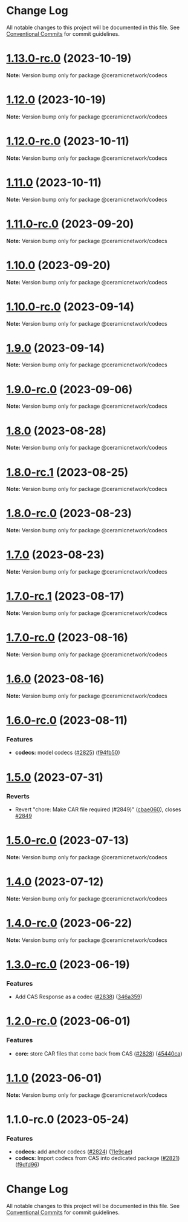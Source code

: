 # Change Log

All notable changes to this project will be documented in this file.
See [Conventional Commits](https://conventionalcommits.org) for commit guidelines.

# [1.13.0-rc.0](https://github.com/ceramicnetwork/js-ceramic/compare/@ceramicnetwork/codecs@1.12.0...@ceramicnetwork/codecs@1.13.0-rc.0) (2023-10-19)

**Note:** Version bump only for package @ceramicnetwork/codecs





# [1.12.0](https://github.com/ceramicnetwork/js-ceramic/compare/@ceramicnetwork/codecs@1.12.0-rc.0...@ceramicnetwork/codecs@1.12.0) (2023-10-19)

**Note:** Version bump only for package @ceramicnetwork/codecs





# [1.12.0-rc.0](https://github.com/ceramicnetwork/js-ceramic/compare/@ceramicnetwork/codecs@1.11.0...@ceramicnetwork/codecs@1.12.0-rc.0) (2023-10-11)

**Note:** Version bump only for package @ceramicnetwork/codecs





# [1.11.0](https://github.com/ceramicnetwork/js-ceramic/compare/@ceramicnetwork/codecs@1.11.0-rc.0...@ceramicnetwork/codecs@1.11.0) (2023-10-11)

**Note:** Version bump only for package @ceramicnetwork/codecs





# [1.11.0-rc.0](https://github.com/ceramicnetwork/js-ceramic/compare/@ceramicnetwork/codecs@1.10.0...@ceramicnetwork/codecs@1.11.0-rc.0) (2023-09-20)

**Note:** Version bump only for package @ceramicnetwork/codecs





# [1.10.0](https://github.com/ceramicnetwork/js-ceramic/compare/@ceramicnetwork/codecs@1.10.0-rc.0...@ceramicnetwork/codecs@1.10.0) (2023-09-20)

**Note:** Version bump only for package @ceramicnetwork/codecs





# [1.10.0-rc.0](https://github.com/ceramicnetwork/js-ceramic/compare/@ceramicnetwork/codecs@1.9.0...@ceramicnetwork/codecs@1.10.0-rc.0) (2023-09-14)

**Note:** Version bump only for package @ceramicnetwork/codecs





# [1.9.0](https://github.com/ceramicnetwork/js-ceramic/compare/@ceramicnetwork/codecs@1.9.0-rc.0...@ceramicnetwork/codecs@1.9.0) (2023-09-14)

**Note:** Version bump only for package @ceramicnetwork/codecs





# [1.9.0-rc.0](https://github.com/ceramicnetwork/js-ceramic/compare/@ceramicnetwork/codecs@1.8.0...@ceramicnetwork/codecs@1.9.0-rc.0) (2023-09-06)

**Note:** Version bump only for package @ceramicnetwork/codecs





# [1.8.0](https://github.com/ceramicnetwork/js-ceramic/compare/@ceramicnetwork/codecs@1.8.0-rc.1...@ceramicnetwork/codecs@1.8.0) (2023-08-28)

**Note:** Version bump only for package @ceramicnetwork/codecs





# [1.8.0-rc.1](https://github.com/ceramicnetwork/js-ceramic/compare/@ceramicnetwork/codecs@1.8.0-rc.0...@ceramicnetwork/codecs@1.8.0-rc.1) (2023-08-25)

**Note:** Version bump only for package @ceramicnetwork/codecs





# [1.8.0-rc.0](https://github.com/ceramicnetwork/js-ceramic/compare/@ceramicnetwork/codecs@1.7.0...@ceramicnetwork/codecs@1.8.0-rc.0) (2023-08-23)

**Note:** Version bump only for package @ceramicnetwork/codecs





# [1.7.0](https://github.com/ceramicnetwork/js-ceramic/compare/@ceramicnetwork/codecs@1.7.0-rc.1...@ceramicnetwork/codecs@1.7.0) (2023-08-23)

**Note:** Version bump only for package @ceramicnetwork/codecs





# [1.7.0-rc.1](https://github.com/ceramicnetwork/js-ceramic/compare/@ceramicnetwork/codecs@1.7.0-rc.0...@ceramicnetwork/codecs@1.7.0-rc.1) (2023-08-17)

**Note:** Version bump only for package @ceramicnetwork/codecs





# [1.7.0-rc.0](https://github.com/ceramicnetwork/js-ceramic/compare/@ceramicnetwork/codecs@1.6.0...@ceramicnetwork/codecs@1.7.0-rc.0) (2023-08-16)

**Note:** Version bump only for package @ceramicnetwork/codecs





# [1.6.0](https://github.com/ceramicnetwork/js-ceramic/compare/@ceramicnetwork/codecs@1.6.0-rc.0...@ceramicnetwork/codecs@1.6.0) (2023-08-16)

**Note:** Version bump only for package @ceramicnetwork/codecs





# [1.6.0-rc.0](https://github.com/ceramicnetwork/js-ceramic/compare/@ceramicnetwork/codecs@1.5.0...@ceramicnetwork/codecs@1.6.0-rc.0) (2023-08-11)


### Features

* **codecs:** model codecs ([#2825](https://github.com/ceramicnetwork/js-ceramic/issues/2825)) ([f94fb50](https://github.com/ceramicnetwork/js-ceramic/commit/f94fb5097359e40a5bc817105f0584f90a9decbd))





# [1.5.0](https://github.com/ceramicnetwork/js-ceramic/compare/@ceramicnetwork/codecs@1.5.0-rc.0...@ceramicnetwork/codecs@1.5.0) (2023-07-31)


### Reverts

* Revert "chore: Make CAR file required (#2849)" ([cbae060](https://github.com/ceramicnetwork/js-ceramic/commit/cbae060a6f5642ff098566c35d7d6bd03c5a5959)), closes [#2849](https://github.com/ceramicnetwork/js-ceramic/issues/2849)





# [1.5.0-rc.0](https://github.com/ceramicnetwork/js-ceramic/compare/@ceramicnetwork/codecs@1.4.0...@ceramicnetwork/codecs@1.5.0-rc.0) (2023-07-13)

**Note:** Version bump only for package @ceramicnetwork/codecs





# [1.4.0](https://github.com/ceramicnetwork/js-ceramic/compare/@ceramicnetwork/codecs@1.4.0-rc.0...@ceramicnetwork/codecs@1.4.0) (2023-07-12)

**Note:** Version bump only for package @ceramicnetwork/codecs





# [1.4.0-rc.0](https://github.com/ceramicnetwork/js-ceramic/compare/@ceramicnetwork/codecs@1.3.0-rc.0...@ceramicnetwork/codecs@1.4.0-rc.0) (2023-06-22)

**Note:** Version bump only for package @ceramicnetwork/codecs





# [1.3.0-rc.0](https://github.com/ceramicnetwork/js-ceramic/compare/@ceramicnetwork/codecs@1.2.0-rc.0...@ceramicnetwork/codecs@1.3.0-rc.0) (2023-06-19)


### Features

* Add CAS Response as a codec ([#2838](https://github.com/ceramicnetwork/js-ceramic/issues/2838)) ([346a359](https://github.com/ceramicnetwork/js-ceramic/commit/346a359a978328d155e3dfa1a44f59946435dd9c))





# [1.2.0-rc.0](https://github.com/ceramicnetwork/js-ceramic/compare/@ceramicnetwork/codecs@1.1.0...@ceramicnetwork/codecs@1.2.0-rc.0) (2023-06-01)


### Features

* **core:** store CAR files that come back from CAS ([#2828](https://github.com/ceramicnetwork/js-ceramic/issues/2828)) ([45440ca](https://github.com/ceramicnetwork/js-ceramic/commit/45440cad18d7eb89e1b5c0838cb1df6b96bbe754))





# [1.1.0](https://github.com/ceramicnetwork/js-ceramic/compare/@ceramicnetwork/codecs@1.1.0-rc.0...@ceramicnetwork/codecs@1.1.0) (2023-06-01)

**Note:** Version bump only for package @ceramicnetwork/codecs





# 1.1.0-rc.0 (2023-05-24)


### Features

* **codecs:** add anchor codecs ([#2824](https://github.com/ceramicnetwork/js-ceramic/issues/2824)) ([11e9cae](https://github.com/ceramicnetwork/js-ceramic/commit/11e9caeabd77e72f46c86149ab4802acac679c7e))
* **codecs:** Import codecs from CAS into dedicated package ([#2821](https://github.com/ceramicnetwork/js-ceramic/issues/2821)) ([f9dfd96](https://github.com/ceramicnetwork/js-ceramic/commit/f9dfd96eb415c1e748fabf31275b9300b9831c09))





# Change Log

All notable changes to this project will be documented in this file. See
[Conventional Commits](https://conventionalcommits.org) for commit guidelines.
